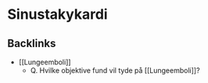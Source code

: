 # Sinustakykardi

## Backlinks
* [[Lungeemboli]]
	* Q. Hvilke objektive fund vil tyde på [[Lungeemboli]]?

<!-- {BearID:EA040216-7DC3-4495-B7C2-A19CD7C08B68-62757-00006BE9B0265A24} -->
